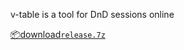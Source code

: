 v-table is a tool for DnD sessions online

[📦download`release.7z`](https://github.com/Pash-Tet-ik/v-table/raw/main/release.7z)
